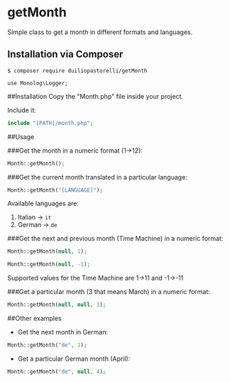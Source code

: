 # getMonth
Simple class to get a month in different formats and languages.

## Installation via Composer

```
$ composer require duiliopastorelli/getMonth
```

```
use Monolog\Logger;
```

##Installation
Copy the "Month.php" file inside your project.

Include it:

```php
include "[PATH]/month.php";
```

##Usage

###Get the month in a numeric format (1->12):

```php
Month::getMonth();
```

###Get the current month translated in a particular language:

```php
Month::getMonth("[LANGUAGE]");
```

Available languages are:

1. Italian -> ```it```
2. German -> ```de```

###Get the next and previous month (Time Machine) in a numeric format:

```php
Month::getMonth(null, 1);
```

```php
Month::getMonth(null, -1);
```

Supported values for the Time Machine are 1->11 and -1->-11

###Get a particular month (3 that means March) in a numeric format:

```php
Month::getMonth(null, null, 3);
```

##Other examples
- Get the next month in German:

```php
Month::getMonth("de", 1);
```

- Get a particular German month (April):

```php
Month::getMonth("de", null, 4);
```